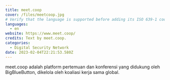 ```yaml
---
title: meet.coop
cover: /files/meetcoop.jpg
# Verify that the language is supported before adding its ISO 639-1 code here. without the country code, i.e. ms instead of ms_MY.
languages:
  - en
website: https://www.meet.coop/
credits: Text by meet.coop.
categories:
  - Digital Security Network
date: 2023-02-04T22:21:53.580Z
---
```

meet.coop adalah platform pertemuan dan konferensi yang didukung oleh BigBlueButton, dikelola oleh koaliasi kerja sama global.